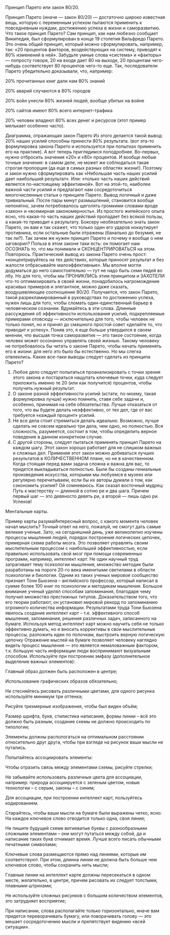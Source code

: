Принцип Парето или закон 80/20.

Принцип Парето (иначе — закон 80/20) — достаточно широко известная вещь, которую с переменным успехом 
пытаются применить к повседневным нуждам, достижению успеха в жизни и саморазвитию. 
Что такое принцип Парето?
Сам принцип, как нам любезно сообщает Википедия, был сформулирован в конце 19 столетия Вильфредо Парето. Это очень общий принцип, который можно сформулировать, например, так: «20 процентов факторов, воздействующих на систему, приводят к 80% изменений в ней». Забудьте умные слова «система» и «факторы» — попросту говоря, 20 на входе дает 80 на выходе, 20 процентам чего-нибудь соответствует 80 процентов чего-то еще.
Так, последователи Парето убедительно доказывали, что, например:

20% прочитанных книг дали нам 80% знаний

20% аварий случаются в 80% городов

20% войн унесли 80% жизней людей, вообще убитых на войне

20% сайтов имеют 80% всего интернет-трафика

20% человек владеют 80% всех денег и ресурсов (этот пример мелькает особенно часто).

Диаграмма, отражающая закон Парето
Из этого делается такой вывод:
20% наших усилий способны принести 80% результата. (вот эта-то формулировка закона Парето и используется при попытках применить его на практике).
А вот теперь приглядимся поподробнее.
Во-первых, нужно отбросить значения «20» и «80» процентов. И вообще любые точные значения: в самом деле, не может же соблюдаться такая строгая пропорция (да еще в самых разных областях жизни!). Поэтому и закон нужно сформулировать как «Небольшая часть наших усилий дает наибольший результат». Или: «только часть наших действий является по-настоящему эффективной».
Вот на этой-то, наиболее важной части усилий и предлагают нам сосредоточиться многочисленные статьи о принципе Парето.
Вывод логичный и даже тривиальный. После пары минут размышлений, становится вообще непонятно, зачем потребовалось щеголять громкими словами вроде «закон» и «всемирная закономерность». Из простого житейского опыта ясно, что какая-то часть наших действий пропадает без всякой пользы, а какая-то приводит к результату. 
Боксеру необязательно знать закон Парето, он вам и так скажет, что только один его ударов нокаутирует противника, если остальные были отражены (банально до безумия, не так ли?).
Так зачем же нужен принцип Парето и почему я вообще о нем заговорил?
Польза в этом законе таки есть: он помогает нам ОСОЗНАТЬ то, что мы понимали и СКОНЦЕНТРИРОВАТЬСЯ на этом.
Повторюсь. Практический вывод из закона Парето очень прост: «концентрируйтесь на тех действиях, которые приносят результат и без жалости отбрасывайте малоэффективные». Мы вполне могли додуматься до него самостоятельно — тут не надо быть семи пядей во лбу. Но для того, чтобы мы ПРОНИКЛИСЬ этим принципом и ЗАХОТЕЛИ что-то оптимизировать в своей жизни, понадобилось нагромождение красивых примеров и элегантное, можно даже сказать, воодушевляющее соотношение 80/20.
Получается, что закон Парето, такой разрекламированный в руководствах по достижению успеха, нужен лишь для того, чтобы сломать один-единственный барьер в человеческом сознании.
Вдумайтесь в эти слова.
Длинные рассуждения об эффективности использования усилий, подкрепляемые примерами отовсюду — исключительно для того, чтобы человек не только понял, но и принял до смешного простой совет «делайте то, что приводит к успеху».
Поняв это, я еще больше утвердился в своем мнении, что высшая точка саморазвития — это такое состояние, когда человек может осознанно управлять своей жизнью. Такому человеку не потребовалось бы читать о законе Парето, чтобы начать применять его в жизни: для него это было бы естественно.
Но мы слегка отвлеклись. Какие все-таки выводы следует сделать из принципа Парето?
1. Любое дело следует попытаться проанализировать с точки зрения этого закона и постараться нащупать ключевые точки, куда следует приложить именно те 20 (или как получится) процентов, чтобы получить нужный результат.
2. О законе разной эффективности усилий (кстати, по-моему, такая формулировка лучше) нужно помнить, ставя себе задачи и, особенно, принимая на себя обязательства. Лучше отказаться от того, что вы будете делать неэффективно, от тех дел, где от вас требуется «каждый процент» усилий.
3. Не все дела стоит стремиться делать идеально. Возможно, лучше сделать не совсем идеально три дела, чем одно, но полностью. Вся сложность, разумеется, состоит в том, чтобы определить верное поведение в данном конкретном случае.
4. С другой стороны, следует пытаться применять принцип Парето на каждом шагу. Этот закон хорошо работает для не слишком важных и сложных дел. Применяя этот закон можно добиваться лучших результатов в КОЛИЧЕСТВЕННОМ плане, но не в качественном. Когда стоящая перед вами задача сложна и важна для вас, то придется выкладываться полностью. Были бы созданы гениальные произведения искусства, которыми мы любуемся в музеях или регулярно перечитываем, если бы их авторы думали о том, как сэкономить усилия? Ой сомневаюсь.
Как сказал восточный мудрец:
Путь к мастерству — длинной в сотню ри и два шага. Причем первый шаг — это девяносто девять ри, а второй — лишь одно ри. 
Успехов!

Ментальные карты.

Пример карты разумаИнтересный вопрос, с какого момента человек начал мыслить? Точный ответ на него, пожалуй, не смогут дать самые великие ученые. Зато, на сегодняшний день, уже великолепно изучены процессы мышления людей, порядок построения логических цепочек, примерная схема работы мозга.
Это позволяет управлять своим мыслительным процессом с наибольшей эффективностью, если правильно использовать свой мозг при помощи современных программ, например, интеллект карт.
Не один научный труд затрагивает тему психологии мышления, множество методик были разработаны на пороге 20-го века именитыми светилами в области психологии и биологии. Одним из таких ученых мировое сообщество признает Тони Бьюзена – английского профессор, который написал в сумме более 100 книг по психологии и методикам мышления. Большое внимание ученый уделял способам запоминания, благодаря чему получил множество престижных титулов. Доказательством того, что его теории работают, он установил мировой рекорд по запоминанию огромного количества информации.
Результатами труда Тони Бьюзена явилось создание интеллект карт – т.е. эффективного способ мышления, запоминания, решения различных задач, записанного на бумаге. Используя метод интеллект карт можно научить себя не только эффективно думать, но и вносить коррективы в свои мыслительные процессы, разложить идеи по полочкам, выстроить верную логическую цепочку
Отражение мыслей на бумаге позволяет человеку наглядно видеть процесс мышления — это является немаловажным фактором, т.к. большую часть информации люди воспринимают визуальным способом.
Используйте при построении эмфазу (дополнительное выделение важных элементов):

Главный образ должен быть расположен в центре;

Использование графических образов обязательно;

Не стесняйтесь рисовать различными цветами, для одного рисунка используйте минимум три оттенка;

Рисуйте трехмерные изображения, чтобы был виден объём;

Размер шрифта, букв, стилистика написания, формы линии – всё это должно быть разным, создание схемы не должно происходить по типологии;

Элементы должны распологаться на оптимальном расстоянии относительно друг друга, чтобы при взгляде на рисунок ваши мысли не путались.

Попытайтесь ассоциировать элементы:

Чтобы отразить связь между элементами схемы, рисуйте стрелки;

Не забывайте использовать различные цвета для ассоциации, например: природа ассоциируется с  зеленым цветом, новые технологии – с серым, законы – с синим;

Для ассоциации, при построении интеллект карт, пользуйтесь кодированием.

Старайтесь, чтобы ваши мысли на бумаге были выражены четко, ясно:
На каждое ключевое слово отводится только одна, своя линия;

Не пишите будущей схеме витиеватые буквы с разнообразными сложными элементами – они могут путаться между собой, да и написание таких букв отнимает время. Лучше всего писать обычными печатными символами;

Ключевые слова размещаются прямо над линиями, которые им соответствуют. При этом, длинна линии не должна быть больше чем ключевое слово, чтобы сохранить нить мысли;

Главные линии на интеллект карте должны пересекаться в одном месте, желательно, в центре, причем рисовать их следует толстыми, плавными штрихами;

Не используйте сложных рисунков с большим количеством элементов, это затрудняет восприятие;

При написании, слова располагайте только горизонтально, иначе вам придется переворачивать бумагу, или поворачивать голову — это мешает сосредоточению мысли и препятствует видению «всей ситуации».


